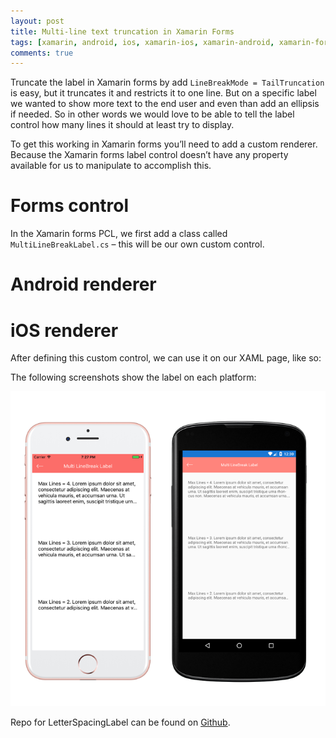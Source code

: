 ```yaml
---
layout: post
title: Multi-line text truncation in Xamarin Forms
tags: [xamarin, android, ios, xamarin-ios, xamarin-android, xamarin-forms]
comments: true
---
```


Truncate the label in Xamarin forms by add `LineBreakMode = TailTruncation` is easy, but it truncates it and restricts it to one line. But on a specific label we wanted to show more text to the end user and even than add an ellipsis if needed. So in other words we would love to be able to tell the label control how many lines it should at least try to display.

To get this working in Xamarin forms you’ll need to add a custom renderer. Because the Xamarin forms label control doesn’t have any property available for us to manipulate to accomplish this.

# Forms control

In the Xamarin forms PCL, we first add a class called `MultiLineBreakLabel.cs` – this will be our own custom control.

# Android renderer

<script src="https://gist.github.com/Stayrony/e89a18ff82e0b93b9e82bd38d02ae4e5.js"></script>

# iOS renderer

<script src="https://gist.github.com/Stayrony/2de7a5c0ac43f76f3979cdfdaabdf38d.js"></script>

After defining this custom control, we can use it on our XAML page, like so:

<script src="https://gist.github.com/Stayrony/d20b518c4ae1a4c9c03a89128b194c8d.js"></script>


The following screenshots show the label on each platform: 

![screenshot](/images/MultilineTextTruncation/Simulator-Screen-Shot.png "screenshot")

Repo for LetterSpacingLabel can be found on [Github](https://github.com/Stayrony/Xamarin.Forms.Samples).
